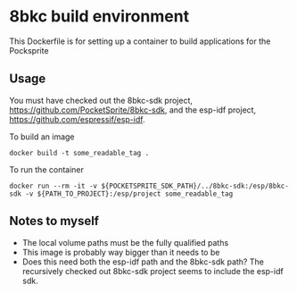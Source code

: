 # 8bkc build environment

This Dockerfile is for setting up a container to build applications for the Pocksprite

## Usage
You must have checked out the 8bkc-sdk project, https://github.com/PocketSprite/8bkc-sdk, and the esp-idf project, https://github.com/espressif/esp-idf. 

To build an image
```
docker build -t some_readable_tag .
```
To run the container
```
docker run --rm -it -v ${POCKETSPRITE_SDK_PATH}/../8bkc-sdk:/esp/8bkc-sdk -v ${PATH_TO_PROJECT}:/esp/project some_readable_tag
```

## Notes to myself
* The local volume paths must be the fully qualified paths
* This image is probably way bigger than it needs to be
* Does this need both the esp-idf path and the 8bkc-sdk path? The recursively checked out 8bkc-sdk project seems to include the esp-idf sdk.

